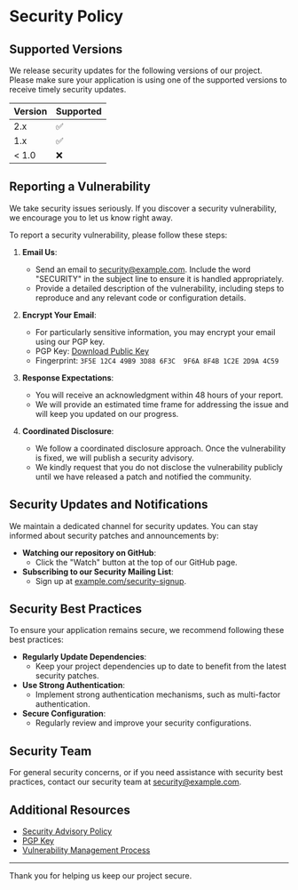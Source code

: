 # Security Policy

## Supported Versions

We release security updates for the following versions of our project. Please make sure your application is using one of the supported versions to receive timely security updates.

| Version  | Supported          |
| -------- | ------------------ |
| 2.x      | :white_check_mark: |
| 1.x      | :white_check_mark: |
| < 1.0    | :x:                |

## Reporting a Vulnerability

We take security issues seriously. If you discover a security vulnerability, we encourage you to let us know right away.

To report a security vulnerability, please follow these steps:

1. **Email Us**:
   - Send an email to [security@example.com](mailto:security@example.com). Include the word "SECURITY" in the subject line to ensure it is handled appropriately.
   - Provide a detailed description of the vulnerability, including steps to reproduce and any relevant code or configuration details.

2. **Encrypt Your Email**:
   - For particularly sensitive information, you may encrypt your email using our PGP key.
   - PGP Key: [Download Public Key](https://example.com/pgp-key)
   - Fingerprint: `3F5E 12C4 49B9 3D88 6F3C  9F6A 8F4B 1C2E 2D9A 4C59`

3. **Response Expectations**:
   - You will receive an acknowledgment within 48 hours of your report.
   - We will provide an estimated time frame for addressing the issue and will keep you updated on our progress.

4. **Coordinated Disclosure**:
   - We follow a coordinated disclosure approach. Once the vulnerability is fixed, we will publish a security advisory.
   - We kindly request that you do not disclose the vulnerability publicly until we have released a patch and notified the community.

## Security Updates and Notifications

We maintain a dedicated channel for security updates. You can stay informed about security patches and announcements by:

- **Watching our repository on GitHub**:
  - Click the "Watch" button at the top of our GitHub page.
- **Subscribing to our Security Mailing List**:
  - Sign up at [example.com/security-signup](https://example.com/security-signup).

## Security Best Practices

To ensure your application remains secure, we recommend following these best practices:

- **Regularly Update Dependencies**:
  - Keep your project dependencies up to date to benefit from the latest security patches.
- **Use Strong Authentication**:
  - Implement strong authentication mechanisms, such as multi-factor authentication.
- **Secure Configuration**:
  - Regularly review and improve your security configurations.

## Security Team

For general security concerns, or if you need assistance with security best practices, contact our security team at [security@example.com](mailto:security@example.com).

## Additional Resources

- [Security Advisory Policy](https://example.com/security-policy)
- [PGP Key](https://example.com/pgp-key)
- [Vulnerability Management Process](https://example.com/vulnerability-management)

---

Thank you for helping us keep our project secure.

